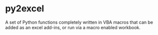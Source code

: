 # py2excel
A set of Python functions completely written in VBA macros that can be added as an excel add-ins, or run via a macro enabled workbook.
